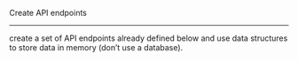 Create API endpoints
**************************************************
create a set of API endpoints already defined below and use data structures to store data in memory (don’t use a database).
